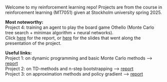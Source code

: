 Welcome to my reinforcement learning repo! Projects are from the course in reinforcement learning (MT7051) given at Stockholm university spring 2025.

**Most noteworthy:**\
Project 4: training an agent to play the board game Othello (Monte Carlo tree search + minimax algorithm + neural networks). \
Click [here](https://github.com/aggelitoo/reinforcement_learning/blob/main/project4/project4_report.pdf) for the report, or [here](https://github.com/aggelitoo/reinforcement_learning/blob/main/project4/presentation/project_presentation.pdf) for the slides that went along the presentation of the project.

**Useful links:**\
Project 1: on dynamic programming and basic Monte Carlo methods -->
[report](https://github.com/aggelitoo/reinforcement_learning/blob/main/project1/project1_AugustJonasson.pdf) \
Project 2: on TD-methods and n-step bootstrapping -->
[report](https://github.com/aggelitoo/reinforcement_learning/blob/main/project2/Project2_AugustJonasson.pdf)\
Project 3: on approximation methods and policy gradient -->
[report](https://github.com/aggelitoo/reinforcement_learning/blob/main/project3/project3_AugustJonasson.pdf)